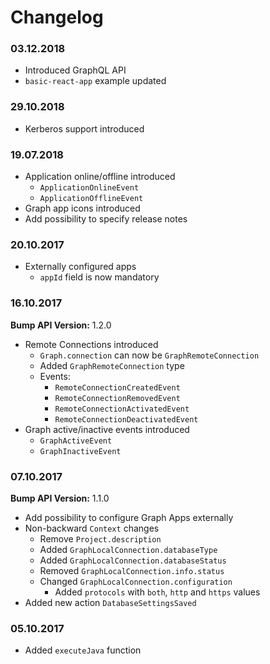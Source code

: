 # Changelog

### 03.12.2018

- Introduced GraphQL API
- `basic-react-app` example updated
    
### 29.10.2018

- Kerberos support introduced

### 19.07.2018

- Application online/offline introduced
    - `ApplicationOnlineEvent`
    - `ApplicationOfflineEvent`
- Graph app icons introduced
- Add possibility to specify release notes

### 20.10.2017

- Externally configured apps
    - `appId` field is now mandatory

### 16.10.2017

**Bump API Version:** 1.2.0

- Remote Connections introduced
  - `Graph.connection` can now be `GraphRemoteConnection`
  - Added `GraphRemoteConnection` type
  - Events:
    - `RemoteConnectionCreatedEvent`
    - `RemoteConnectionRemovedEvent`
    - `RemoteConnectionActivatedEvent`
    - `RemoteConnectionDeactivatedEvent`
- Graph active/inactive events introduced
  - `GraphActiveEvent`
  - `GraphInactiveEvent`

### 07.10.2017

**Bump API Version:** 1.1.0

- Add possibility to configure Graph Apps externally
- Non-backward `Context` changes
  - Remove `Project.description`
  - Added `GraphLocalConnection.databaseType`
  - Added `GraphLocalConnection.databaseStatus`
  - Removed `GraphLocalConnection.info.status`
  - Changed `GraphLocalConnection.configuration`
    - Added `protocols` with `both`, `http` and `https` values
- Added new action `DatabaseSettingsSaved`

### 05.10.2017

- Added `executeJava` function
